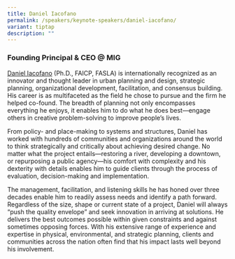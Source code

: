 ```yaml
---
title: Daniel Iacofano
permalink: /speakers/keynote-speakers/daniel-iacofano/
variant: tiptap
description: ""
---
```

<h3><strong>Founding Principal &amp; CEO @ MIG</strong></h3>
<p><a href="https://www.linkedin.com/in/daniel-iacofano-3a06335/" rel="noopener nofollow" target="_blank">Daniel Iacofano</a> (Ph.D.,
FAICP, FASLA) is internationally recognized as an innovator and thought
leader in urban planning and design, strategic planning, organizational
development, facilitation, and consensus building. His career is as multifaceted
as the field he chose to pursue and the firm he helped co-found. The breadth
of planning not only encompasses everything he enjoys, it enables him to
do what he does best—engage others in creative problem-solving to improve
people’s lives.</p>
<p>From policy- and place-making to systems and structures, Daniel has worked
with hundreds of communities and organizations around the world to think
strategically and critically about achieving desired change. No matter
what the project entails—restoring a river, developing a downtown, or repurposing
a public agency—his comfort with complexity and his dexterity with details
enables him to guide clients through the process of evaluation, decision-making
and implementation.</p>
<p>The management, facilitation, and listening skills he has honed over three
decades enable him to readily assess needs and identify a path forward.
Regardless of the size, shape or current state of a project, Daniel will
always “push the quality envelope” and seek innovation in arriving at solutions.
He delivers the best outcomes possible within given constraints and against
sometimes opposing forces. With his extensive range of experience and expertise
in physical, environmental, and strategic planning, clients and communities
across the nation often find that his impact lasts well beyond his involvement.</p>